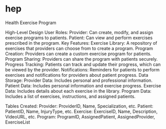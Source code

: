 # hep
Health Exercise Program

High-Level Design
User Roles:
Provider: Can create, modify, and assign exercise programs to patients.
Patient: Can view and perform exercises prescribed in the program.
Key Features:
Exercise Library: A repository of exercises that providers can choose from to create a program.
Program Creation: Providers can create a custom exercise program for patients.
Program Sharing: Providers can share the program with patients securely.
Progress Tracking: Patients can track and update their progress, which can be viewed by the provider.
Notifications: Reminders for patients to perform exercises and notifications for providers about patient progress.
Data Storage:
Provider Data: Includes personal and professional information.
Patient Data: Includes personal information and exercise progress.
Exercise Data: Includes details about each exercise in the library.
Program Data: Includes a list of exercises, instructions, and assigned patients.

Tables Created: 
Provider: ProviderID, Name, Specialization, etc.
Patient: PatientID, Name, InjuryType, etc.
Exercise: ExerciseID, Name, Description, VideoURL, etc.
Program: ProgramID, AssignedPatient, AssignedProvider, ExerciseList




